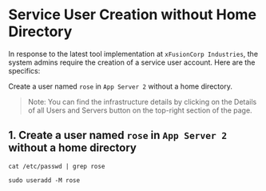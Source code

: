 # Service User Creation without Home Directory
In response to the latest tool implementation at `xFusionCorp Industries`, the system admins require the creation of a service user account. Here are the specifics:

Create a user named `rose` in `App Server 2` without a home directory.

> Note: You can find the infrastructure details by clicking on the Details of all Users and Servers button on the top-right section of the page.

## 1. Create a user named `rose` in `App Server 2` without a home directory
`cat /etc/passwd | grep rose`

`sudo useradd -M rose`
